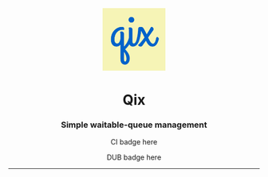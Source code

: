 

<center>
	<img src="branding/logo.png" alt="Qix logo" width="25%">
</center>

<center>
	<h1>Qix</h1>
	<h3>Simple waitable-queue management</h3>
	<p>CI badge here</p><p>DUB badge here</p>
</center>

<hr>